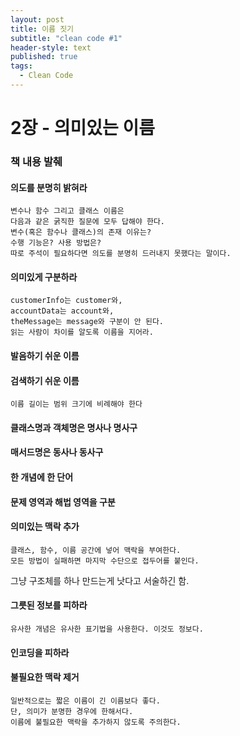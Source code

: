 ```yaml
---
layout: post
title: 이름 짓기 
subtitle: "clean code #1"
header-style: text
published: true
tags:
  - Clean Code
---
```


# 2장 - 의미있는 이름 

### 책 내용 발췌 

#### 의도를 분명히 밝혀라
```
변수나 함수 그리고 클래스 이름은 
다음과 같은 굵직한 질문에 모두 답해야 한다. 
변수(혹은 함수나 클래스)의 존재 이유는? 
수행 기능은? 사용 방법은? 
따로 주석이 필요하다면 의도를 분명히 드러내지 못했다는 말이다.
```
#### 의미있게 구분하라
```
customerInfo는 customer와, 
accountData는 account와, 
theMessage는 message와 구분이 안 된다. 
읽는 사람이 차이를 알도록 이름을 지어라.
```
#### 발음하기 쉬운 이름
#### 검색하기 쉬운 이름
```
이름 길이는 범위 크기에 비례해야 한다
```
#### 클래스명과 객체명은 명사나 명사구
#### 매서드명은 동사나 동사구
#### 한 개념에 한 단어
#### 문제 영역과 해법 영역을 구분 
#### 의미있는 맥락 추가
```
클래스, 함수, 이름 공간에 넣어 맥락을 부여한다. 
모든 방법이 실패하면 마지막 수단으로 접두어를 붙인다. 
```

그냥 구조체를 하나 만드는게 낫다고 서술하긴 함. 

#### 그릇된 정보를 피하라
```
유사한 개념은 유사한 표기법을 사용한다. 이것도 정보다.
```
#### 인코딩을 피하라

#### 불필요한 맥락 제거
```
일반적으로는 짧은 이름이 긴 이름보다 좋다. 
단, 의미가 분명한 경우에 한해서다. 
이름에 불필요한 맥락을 추가하지 않도록 주의한다.
```
